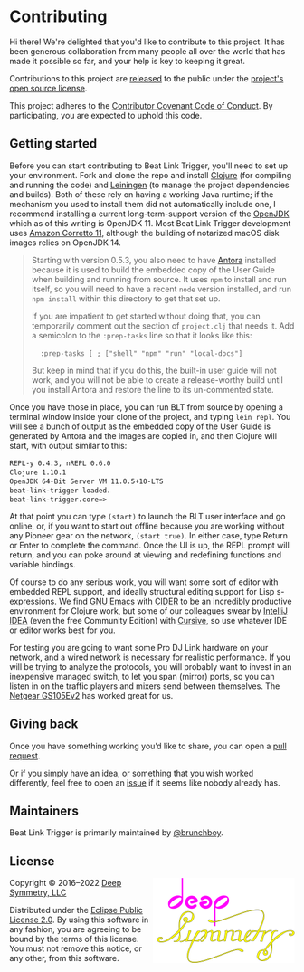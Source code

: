 # Contributing

Hi there! We're delighted that you'd like to contribute to this project.
It has been generous collaboration from many people all over the world
that has made it possible so far, and your help is key to keeping it
great.

Contributions to this project are [released][contributions-released]
to the public under the [project's open source license](LICENSE).

This project adheres to the
[Contributor Covenant Code of Conduct][covenant].
By participating, you are expected to uphold this code.

## Getting started

Before you can start contributing to Beat Link Trigger, you'll need to
set up your environment. Fork and clone the repo and install
[Clojure][clojure] (for compiling and running the code) and
[Leiningen](https://leiningen.org) (to manage the project dependencies
and builds). Both of these rely on having a working Java runtime; if
the mechanism you used to install them did not automatically include
one, I recommend installing a current long-term-support version of the
[OpenJDK](http://openjdk.java.net) which as of this writing is OpenJDK 11.
Most Beat Link Trigger development uses [Amazon Corretto 11][corretto],
although the building of notarized macOS disk images relies on OpenJDK 14.

> Starting with version 0.5.3, you also need to have
> [Antora](https://antora.org) installed because it is used to build
> the embedded copy of the User Guide when building and running from
> source. It uses `npm` to install and run itself, so you will need to
> have a recent `node` version installed, and run `npm install` within
> this directory to get that set up.
>
> If you are impatient to get started without doing that, you can
> temporarily comment out the section of `project.clj` that needs it.
> Add a semicolon to the `:prep-tasks` line so that it looks like
> this:
>
>  `  :prep-tasks [ ; ["shell" "npm" "run" "local-docs"]`
>
> But keep in mind that if you do this, the built-in user guide will
> not work, and you will not be able to create a release-worthy build
> until you install Antora and restore the line to its un-commented
> state.

Once you have those in place, you can run BLT from source by opening a
terminal window inside your clone of the project, and typing `lein
repl`. You will see a bunch of output as the embedded copy of the User
Guide is generated by Antora and the images are copied in, and then
Clojure will start, with output similar to this:

    REPL-y 0.4.3, nREPL 0.6.0
    Clojure 1.10.1
    OpenJDK 64-Bit Server VM 11.0.5+10-LTS
    beat-link-trigger loaded.
    beat-link-trigger.core=>

At that point you can type `(start)` to launch the BLT user interface
and go online, or, if you want to start out offline because you are
working without any Pioneer gear on the network, `(start true)`. In
either case, type Return or Enter to complete the command. Once the UI
is up, the REPL prompt will return, and you can poke around at viewing
and redefining functions and variable bindings.

Of course to do any serious work, you will want some sort of editor
with embedded REPL support, and ideally structural editing support for
Lisp s-expressions. We find [GNU Emacs][emacs] with [CIDER][cider] to
be an incredibly productive environment for Clojure work, but some of
our colleagues swear by [IntelliJ IDEA][idea] (even the free Community
Edition) with [Cursive][cursive], so use whatever IDE or editor works
best for you.

For testing you are going to want some Pro DJ Link hardware on your
network, and a wired network is necessary for realistic performance.
If you will be trying to analyze the protocols, you will probably want
to invest in an inexpensive managed switch, to let you span (mirror)
ports, so you can listen in on the traffic players and mixers send
between themselves. The [Netgear GS105Ev2][switch] has worked great
for us.

## Giving back

Once you have something working you’d like to share, you can open a
[pull request][pulls].

Or if you simply have an idea, or something that you wish worked
differently, feel free to open an [issue][issues] if it seems like
nobody already has.

## Maintainers

Beat Link Trigger is primarily maintained by [@brunchboy][brunchboy].

## License

<a href="http://deepsymmetry.org"><img align="right" alt="Deep Symmetry"
 src="doc/modules/ROOT/assets/images/DS-logo-github.png" width="250" height="150"></a>

Copyright © 2016&ndash;2022 [Deep Symmetry, LLC](http://deepsymmetry.org)

Distributed under the [Eclipse Public License
2.0](https://opensource.org/licenses/EPL-2.0). By using this software
in any fashion, you are agreeing to be bound by the terms of this
license. You must not remove this notice, or any other, from this
software.


[contributions-released]: https://help.github.com/articles/github-terms-of-service/#6-contributions-under-repository-license
[covenant]: http://contributor-covenant.org/
[clojure]: https://clojure.org
[corretto]: https://aws.amazon.com/corretto/
[leiningen]: https://leiningen.org
[emacs]: https://www.gnu.org/software/emacs/
[cider]: http://www.cider.mx/en/latest/
[idea]: https://www.jetbrains.com/idea/
[cursive]: https://cursive-ide.com
[switch]: https://smile.amazon.com/gp/product/B00HGLVZLY/
[pulls]: https://github.com/Deep-Symmetry/beat-link-trigger/pulls
[issues]: https://github.com/Deep-Symmetry/beat-link-trigger/issues
[brunchboy]: https://github.com/brunchboy

